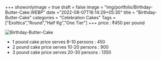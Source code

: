 +++
showonlyimage = true
draft = false
image = "img/portfolio/Birthday-Butter-Cake.WEBP"
date ="2022-08-07T16:14:29+05:30"
title = "Birthday-Butter-Cake"
categories = "Celebration Cakes"
Tags = ["Exottica","Round","Half Kg","One Tier"]
+++
price : ₹450 per pound
<!--more-->
![Birthday-Butter-Cake](/img/portfolio/Birthday-Butter-Cake.WEBP)
* 1 pound cake price serves 8-10 persons : 450
* 2 pound cake price serves 10-20 persons : 900
* 3 pound cake price serves 20-30 persons : 1350
